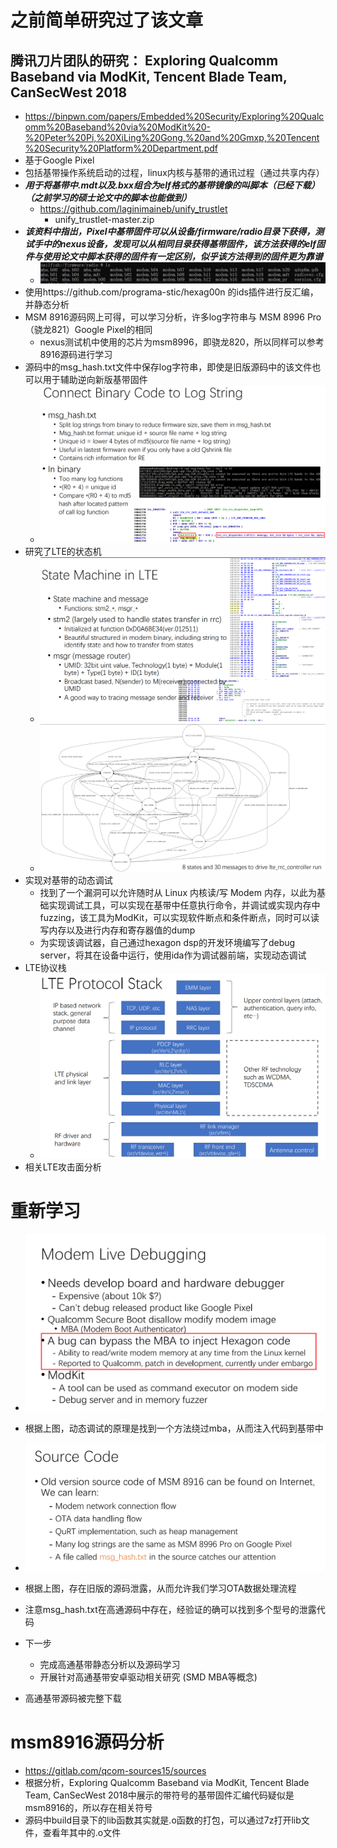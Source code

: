 # 之前简单研究过了该文章
## 腾讯刀片团队的研究： Exploring Qualcomm Baseband via ModKit, Tencent Blade Team, CanSecWest 2018
- https://binpwn.com/papers/Embedded%20Security/Exploring%20Qualcomm%20Baseband%20via%20ModKit%20-%20Peter%20Pi,%20XiLing%20Gong,%20and%20Gmxp,%20Tencent%20Security%20Platform%20Department.pdf
- 基于Google Pixel
- 包括基带操作系统启动的过程，linux内核与基带的通讯过程（通过共享内存）
- ***用于将基带中.mdt以及.bxx组合为elf格式的基带镜像的叫脚本（已经下载）（之前学习的硕士论文中的脚本也能做到）***
  - https://github.com/laginimaineb/unify_trustlet 
    - unify_trustlet-master.zip
- ***该资料中指出，Pixel中基带固件可以从设备/firmware/radio目录下获得，测试手中的nexus设备，发现可以从相同目录获得基带固件，该方法获得的elf固件与使用论文中脚本获得的固件有一定区别，似乎该方法得到的固件更为靠谱***
  - ![](pic/2022-02-05-18-32-58.png)
- 使用https://github.com/programa-stic/hexag00n 的ids插件进行反汇编，并静态分析
- MSM 8916源码网上可得，可以学习分析，许多log字符串与 MSM 8996 Pro（骁龙821）Google Pixel的相同
  - nexus测试机中使用的芯片为msm8996，即骁龙820，所以同样可以参考8916源码进行学习
- 源码中的msg_hash.txt文件中保存log字符串，即使是旧版源码中的该文件也可以用于辅助逆向新版基带固件
  - ![](pic/2022-02-05-19-26-45.png)
- 研究了LTE的状态机
  - ![](pic/2022-02-05-19-40-23.png)
  - ![](pic/2022-02-05-19-40-52.png)
- 实现对基带的动态调试
  - 找到了一个漏洞可以允许随时从 Linux 内核读/写 Modem 内存，以此为基础实现调试工具，可以实现在基带中任意执行命令，并调试或实现内存中fuzzing，该工具为ModKit，可以实现软件断点和条件断点，同时可以读写内存以及进行内存和寄存器值的dump
  - 为实现该调试器，自己通过hexagon dsp的开发环境编写了debug server，将其在设备中运行，使用ida作为调试器前端，实现动态调试
- LTE协议栈
  - ![](pic/2022-02-05-19-53-31.png)
- 相关LTE攻击面分析

# 重新学习
- ![](pic/2024-01-22-09-27-17.png)
- 根据上图，动态调试的原理是找到一个方法绕过mba，从而注入代码到基带中

- ![](pic/2024-01-22-09-28-30.png)
- 根据上图，存在旧版的源码泄露，从而允许我们学习OTA数据处理流程
- 注意msg_hash.txt在高通源码中存在，经验证的确可以找到多个型号的泄露代码

- 下一步
  - 完成高通基带静态分析以及源码学习
  - 开展针对高通基带安卓驱动相关研究 (SMD MBA等概念)


- 高通基带源码被完整下载
# msm8916源码分析
- https://gitlab.com/qcom-sources15/sources
- 根据分析，Exploring Qualcomm Baseband via ModKit, Tencent Blade Team, CanSecWest 2018中展示的带符号的基带固件汇编代码疑似是msm8916的，所以存在相关符号
- 源码中build目录下的lib函数其实就是.o函数的打包，可以通过7z打开lib文件，查看年其中的.o文件